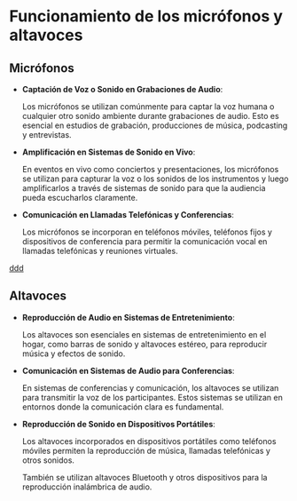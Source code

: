 # Funcionamiento de los micrófonos y altavoces

## Micrófonos

- **Captación de Voz o Sonido en Grabaciones de Audio**:
  
    Los micrófonos se utilizan comúnmente para captar la voz humana o cualquier otro sonido ambiente durante grabaciones de audio.
    Esto es esencial en estudios de grabación, producciones de música, podcasting y entrevistas.

- **Amplificación en Sistemas de Sonido en Vivo**:
  
    En eventos en vivo como conciertos y presentaciones, los micrófonos se utilizan para capturar la voz o los sonidos de los instrumentos y luego amplificarlos a través de sistemas de sonido para que la audiencia pueda escucharlos claramente.

- **Comunicación en Llamadas Telefónicas y Conferencias**:
  
    Los micrófonos se incorporan en teléfonos móviles, teléfonos fijos y dispositivos de conferencia para permitir la comunicación vocal en llamadas telefónicas y reuniones virtuales.

[ddd](img/ddd.jpg)

## Altavoces

- **Reproducción de Audio en Sistemas de Entretenimiento**:
  
    Los altavoces son esenciales en sistemas de entretenimiento en el hogar, como barras de sonido y altavoces estéreo, para reproducir música y efectos de sonido.

- **Comunicación en Sistemas de Audio para Conferencias**:
  
    En sistemas de conferencias y comunicación, los altavoces se utilizan para transmitir la voz de los participantes. Estos sistemas se utilizan en entornos donde la comunicación clara es fundamental.

- **Reproducción de Sonido en Dispositivos Portátiles**:

    Los altavoces incorporados en dispositivos portátiles como teléfonos móviles permiten la reproducción de música, llamadas telefónicas y otros sonidos.

    También se utilizan altavoces Bluetooth y otros dispositivos para la reproducción inalámbrica de audio.
